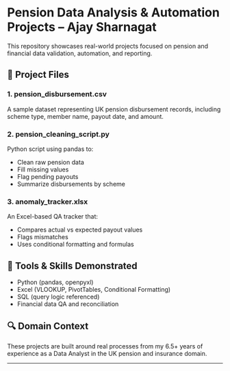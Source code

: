 # Pension Data Analysis & Automation Projects – Ajay Sharnagat

This repository showcases real-world projects focused on pension and financial data validation, automation, and reporting.

## 📂 Project Files

### 1. pension_disbursement.csv
A sample dataset representing UK pension disbursement records, including scheme type, member name, payout date, and amount.

### 2. pension_cleaning_script.py
Python script using pandas to:
- Clean raw pension data
- Fill missing values
- Flag pending payouts
- Summarize disbursements by scheme

### 3. anomaly_tracker.xlsx
An Excel-based QA tracker that:
- Compares actual vs expected payout values
- Flags mismatches
- Uses conditional formatting and formulas

## 🧰 Tools & Skills Demonstrated
- Python (pandas, openpyxl)
- Excel (VLOOKUP, PivotTables, Conditional Formatting)
- SQL (query logic referenced)
- Financial data QA and reconciliation

## 🔍 Domain Context
These projects are built around real processes from my 6.5+ years of experience as a Data Analyst in the UK pension and insurance domain.

---
